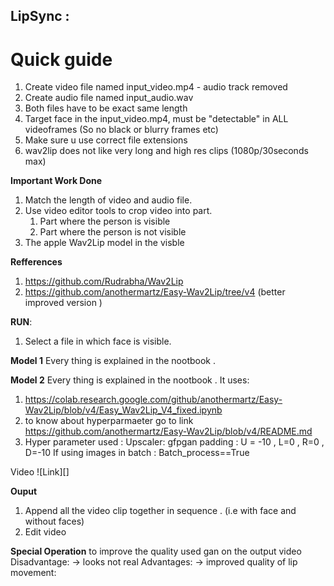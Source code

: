 ## LipSync :
# **Quick guide**
1. Create video file named input_video.mp4 - audio track removed
2. Create audio file named input_audio.wav 
3. Both files have to be exact same length
4. Target face in the input_video.mp4, must be "detectable" in ALL videoframes (So no black or blurry frames etc)
5. Make sure u use correct file extensions
6. wav2lip does not like very long and high res clips (1080p/30seconds max)

**Important Work Done**
1. Match the length of video and audio file. 
2. Use video editor tools to crop video into part.
    1. Part where the person is visible 
    2. Part where the person is not visible 
3. The apple Wav2Lip model in the visble 

**Refferences**
1. https://github.com/Rudrabha/Wav2Lip
2. https://github.com/anothermartz/Easy-Wav2Lip/tree/v4 
(better improved version )


**RUN**:
1. Select a file in which face is visible. 


**Model 1**
Every thing is explained in the nootbook .



**Model 2**
Every thing is explained in the nootbook .
It uses:  
1. https://colab.research.google.com/github/anothermartz/Easy-Wav2Lip/blob/v4/Easy_Wav2Lip_V4_fixed.ipynb
2. to know about hyperparmaeter go to link https://github.com/anothermartz/Easy-Wav2Lip/blob/v4/README.md
3. Hyper parameter used : 
    Upscaler: gfpgan
    padding : U = -10 , L=0 , R=0 , D=-10
    If using images in batch : Batch_process==True

Video ![Link][]


**Ouput**
1. Append all the video clip together in sequence . (i.e with face and without faces)
2. Edit video 

**Special Operation**
to improve the quality used gan on the output video 
Disadvantage:
-> looks not real
Advantages:
-> improved quality of lip movement:



